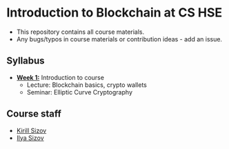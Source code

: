 # Introduction to Blockchain at CS HSE

- This repository contains all course materials.
- Any bugs/typos in course materials or contribution ideas - add an issue.

## Syllabus

- [**Week 1:**](https://github.com/sizovk/blockchain-hse/tree/master/week-1) Introduction to course
    - Lecture: Blockchain basics, crypto wallets
    - Seminar: Elliptic Curve Cryptography


## Course staff

- [Kirill Sizov](https://t.me/kirillsizov)
- [Ilya Sizov](https://t.me/sizovjr)
